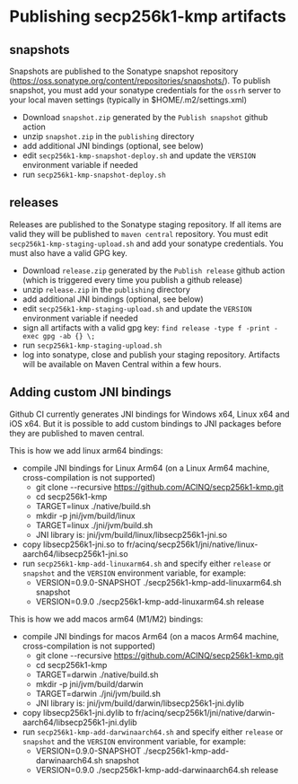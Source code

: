 # Publishing secp256k1-kmp artifacts

## snapshots

Snapshots are published to the Sonatype snapshot repository (https://oss.sonatype.org/content/repositories/snapshots/).
To publish snapshot, you must add your sonatype credentials for the `ossrh` server to your local maven settings (typically in $HOME/.m2/settings.xml)

- Download `snapshot.zip` generated by the `Publish snapshot` github action
- unzip `snapshot.zip` in the `publishing` directory
- add additional JNI bindings (optional, see below)
- edit `secp256k1-kmp-snapshot-deploy.sh` and update the `VERSION` environment variable if needed
- run `secp256k1-kmp-snapshot-deploy.sh`

## releases

Releases are published to the Sonatype staging repository. If all items are valid they will be published to `maven central` repository.
You must edit `secp256k1-kmp-staging-upload.sh` and add your sonatype credentials. You must also have a valid GPG key.

- Download `release.zip` generated by the `Publish release` github action (which is triggered every time you publish a github release)
- unzip `release.zip` in the `publishing` directory
- add additional JNI bindings (optional, see below)
- edit `secp256k1-kmp-staging-upload.sh` and update the `VERSION` environment variable if needed
- sign all artifacts with a valid gpg key: `find release -type f -print -exec gpg -ab {} \;`
- run `secp256k1-kmp-staging-upload.sh`
- log into sonatype, close and publish your staging repository. Artifacts will be available on Maven Central within a few hours.

## Adding custom JNI bindings

Github CI currently generates JNI bindings for Windows x64, Linux x64 and iOS x64. But it is possible to add custom bindings to JNI packages before 
they are published to maven central. 

This is how we add linux arm64 bindings:
- compile JNI bindings for Linux Arm64 (on a Linux Arm64 machine, cross-compilation is not supported)
  - git clone --recursive https://github.com/ACINQ/secp256k1-kmp.git
  - cd secp256k1-kmp 
  - TARGET=linux ./native/build.sh 
  - mkdir -p jni/jvm/build/linux 
  - TARGET=linux ./jni/jvm/build.sh 
  - JNI library is: jni/jvm/build/linux/libsecp256k1-jni.so
- copy libsecp256k1-jni.so to fr/acinq/secp256k1/jni/native/linux-aarch64/libsecp256k1-jni.so
- run `secp256k1-kmp-add-linuxarm64.sh` and specify either `release` or `snapshot` and the `VERSION` environment variable, for example:
  - VERSION=0.9.0-SNAPSHOT ./secp256k1-kmp-add-linuxarm64.sh snapshot
  - VERSION=0.9.0 ./secp256k1-kmp-add-linuxarm64.sh release

This is how we add macos arm64 (M1/M2) bindings:
- compile JNI bindings for macos Arm64 (on a macos Arm64 machine, cross-compilation is not supported)
  - git clone --recursive https://github.com/ACINQ/secp256k1-kmp.git
  - cd secp256k1-kmp
  - TARGET=darwin ./native/build.sh
  - mkdir -p jni/jvm/build/darwin
  - TARGET=darwin ./jni/jvm/build.sh
  - JNI library is: jni/jvm/build/darwin/libsecp256k1-jni.dylib
- copy libsecp256k1-jni.dylib to fr/acinq/secp256k1/jni/native/darwin-aarch64/libsecp256k1-jni.dylib
- run `secp256k1-kmp-add-darwinaarch64.sh` and specify either `release` or `snapshot` and the `VERSION` environment variable, for example:
  - VERSION=0.9.0-SNAPSHOT ./secp256k1-kmp-add-darwinaarch64.sh snapshot
  - VERSION=0.9.0 ./secp256k1-kmp-add-darwinaarch64.sh release


